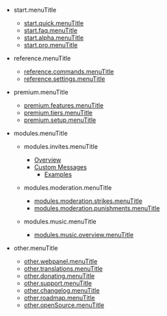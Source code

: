 - start.menuTitle

  - [start.quick.menuTitle](/zh-CN/start.url/start.quick.url.md)
  - [start.faq.menuTitle](/zh-CN/start.url/start.faq.url.md)
  - [start.alpha.menuTitle](/zh-CN/start.url/start.alpha.url.md)
  - [start.pro.menuTitle](/zh-CN/start.url/start.pro.url.md)

- reference.menuTitle

  - [reference.commands.menuTitle](/zh-CN/reference.url/reference.commands.url.md)
  - [reference.settings.menuTitle](/zh-CN/reference.url/reference.settings.url.md)

- premium.menuTitle

  - [premium.features.menuTitle](/zh-CN/premium.url/premium.features.url.md)
  - [premium.tiers.menuTitle](/zh-CN/premium.url/premium.tiers.url.md)
  - [premium.setup.menuTitle](/zh-CN/premium.url/premium.setup.url.md)

- modules.menuTitle

  - modules.invites.menuTitle

    - [Overview](/zh-CN/modules.url/modules.invites.url/commands.md)
    - [Custom Messages](/zh-CN/modules.url/modules.invites.url/custom-messages.md)
      - [Examples](/zh-CN/modules.url/modules.invites.url/examples.md)

  - modules.moderation.menuTitle

    - [modules.moderation.strikes.menuTitle](/zh-CN/modules.url/modules.moderation.url/modules.moderation.strikes.url.md)
    - [modules.moderation.punishments.menuTitle](/zh-CN/modules.url/modules.moderation.url/modules.moderation.punishments.url.md)

  - modules.music.menuTitle

    - [modules.music.overview.menuTitle](/zh-CN/modules.url/modules.music.url/modules.music.overview.url.md)

- other.menuTitle

  - [other.webpanel.menuTitle](/zh-CN/other.url/other.webpanel.url.md)
  - [other.translations.menuTitle](/zh-CN/other.url/other.translations.url.md)
  - [other.donating.menuTitle](/zh-CN/other.url/other.donating.url.md)
  - [other.support.menuTitle](/zh-CN/other.url/other.support.url.md)
  - [other.changelog.menuTitle](/zh-CN/other.url/other.changelog.url.md)
  - [other.roadmap.menuTitle](/zh-CN/other.url/other.roadmap.url.md)
  - [other.openSource.menuTitle](/zh-CN/other.url/other.openSource.url.md)
